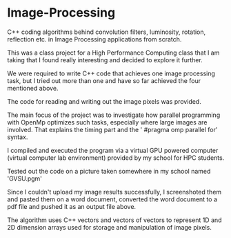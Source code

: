 # Image-Processing

C++ coding algorithms behind convolution filters, luminosity, rotation, reflection etc. in Image Processing applications from scratch.

This was a class project for a High Performance Computing class that I am taking that I found really interesting and decided to explore it further.

We were required to write C++ code that achieves one image processing task, but I tried out more than one and have so far achieved the four mentioned above. 

The code for reading and writing out the image pixels was provided.

The main focus of the project was to investigate how parallel programming with OpenMp optimizes such tasks, especially where large images are involved. That explains the timing part and the ' #pragma omp parallel for' syntax.

I compiled and executed the program via a virtual GPU powered computer (virtual computer lab environment) provided by my school for HPC students. 

Tested out the code on a picture taken somewhere in my school named 'GVSU.pgm'

Since I couldn't upload my image results successfully, I screenshoted them and pasted them on a word document, converted the word document to a pdf file and pushed it as an output file above. 

The algorithm uses C++ vectors and vectors of vectors to represent 1D and 2D dimension arrays used for storage and manipulation of image pixels.

